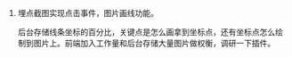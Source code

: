 <!--
 * @Author: your name
 * @Date: 2020-11-19 23:13:29
 * @LastEditTime: 2020-11-20 00:23:45
 * @LastEditors: Please set LastEditors
 * @Description: In User Settings Edit
 * @FilePath: /Front-end-knowledge-quick-check/周报/记录.vue
-->

1. 埋点截图实现点击事件，图片画线功能。

    后台存储线条坐标的百分比，关键点是怎么画拿到坐标点，还有坐标点怎么绘制到图片上。前端加入工作量和后台存储大量图片做权衡，调研一下插件。